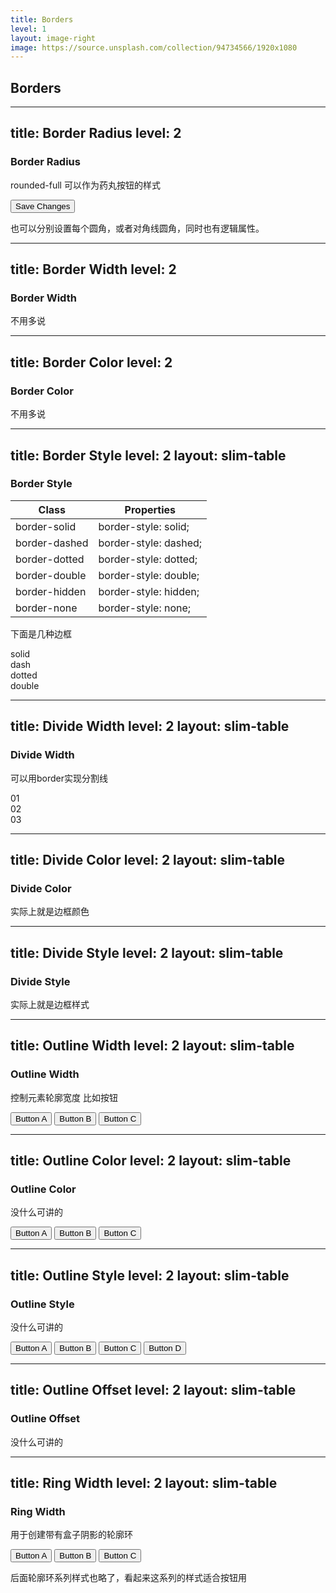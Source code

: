 ```yaml
---
title: Borders
level: 1
layout: image-right
image: https://source.unsplash.com/collection/94734566/1920x1080
---
```


## Borders

---
title: Border Radius
level: 2
---

### Border Radius

rounded-full 可以作为药丸按钮的样式

<button class="rounded-full bg-cyan p-2 text-white">Save Changes</button>

也可以分别设置每个圆角，或者对角线圆角，同时也有逻辑属性。

---
title: Border Width
level: 2
---

### Border Width

不用多说

---
title: Border Color
level: 2
---

### Border Color

不用多说

---
title: Border Style
level: 2
layout: slim-table
---

### Border Style

| Class         | Properties            |
| ------------- | --------------------- |
| border-solid  | border-style: solid;  |
| border-dashed | border-style: dashed; |
| border-dotted | border-style: dotted; |
| border-double | border-style: double; |
| border-hidden | border-style: hidden; |
| border-none   | border-style: none;   |

下面是几种边框

<div class="flex space-x-5 [&_div]:(w-[100px] aspect-square flex justify-center items-center) mt-10 ">
<div class="border-solid border-2 border-indigo-600 ...">solid</div>
<div class="border-dashed border-2 border-indigo-600 ...">dash</div>
<div class="border-dotted border-2 border-indigo-600 ...">dotted</div>
<div class="border-double border-4 border-indigo-600 ...">double</div>
</div>

---
title: Divide Width
level: 2
layout: slim-table
---
### Divide Width

可以用border实现分割线

<div class="grid grid-cols-3 divide-x [&_div]:( w-[50px] aspect-square flex justify-center items-center) shadow">
  <div>01</div>
  <div>02</div>
  <div>03</div>
</div>

---
title: Divide Color
level: 2
layout: slim-table
---

### Divide Color

实际上就是边框颜色

---
title: Divide Style
level: 2
layout: slim-table
---

### Divide Style

实际上就是边框样式

---
title: Outline Width
level: 2
layout: slim-table
---

### Outline Width

控制元素轮廓宽度
比如按钮

<div class="space-x-5">
<button class="outline outline-offset-2 outline-1 ...">Button A</button>
<button class="outline outline-offset-2 outline-2 ...">Button B</button>
<button class="outline outline-offset-2 outline-4 ...">Button C</button>
</div>

---
title: Outline Color
level: 2
layout: slim-table
---

### Outline Color

没什么可讲的

<div class="space-x-5">
<button class="outline outline-offset-2 outline-blue-500 ...">Button A</button>
<button class="outline outline-offset-2 outline-cyan-500 ...">Button B</button>
<button class="outline outline-offset-2 outline-pink-500 ...">Button C</button>
</div>

---
title: Outline Style
level: 2
layout: slim-table
---

### Outline Style

没什么可讲的

<div class="space-x-5">
<button class="outline outline-2 outline-offset-2 ...">Button A</button>
<button class="outline-dashed outline-2 outline-offset-2 ...">Button B</button>
<button class="outline-dotted outline-2 outline-offset-2 ...">Button C</button>
<button class="outline-double outline-3 outline-offset-2 ...">Button D</button>
</div>

---
title: Outline Offset
level: 2
layout: slim-table
---

### Outline Offset
没什么可讲的

---
title: Ring Width
level: 2
layout: slim-table
---

### Ring Width

用于创建带有盒子阴影的轮廓环

<div class="space-x-5">
<button class="... ring-offset-2 ring-2">Button A</button>
<button class="... ring-offset-2 ring">Button B</button>
<button class="... ring-offset-2 ring-4">Button C</button>
</div>

后面轮廓环系列样式也略了，看起来这系列的样式适合按钮用
